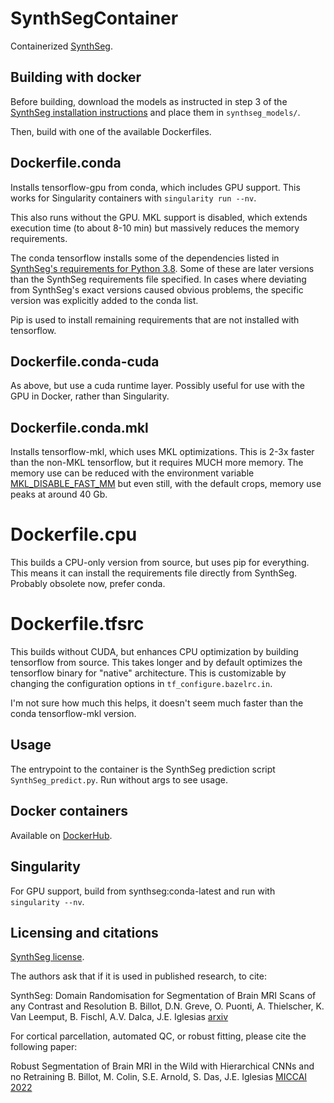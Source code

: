 # SynthSegContainer

Containerized [SynthSeg](https://github.com/BBillot/SynthSeg).

## Building with docker

Before building, download the models as instructed in step 3 of the [SynthSeg
installation instructions](https://github.com/BBillot/SynthSeg#installation) and place
them in `synthseg_models/`.

Then, build with one of the available Dockerfiles.

## Dockerfile.conda

Installs tensorflow-gpu from conda, which includes GPU support. This works for Singularity
containers with `singularity run --nv`.

This also runs without the GPU. MKL support is disabled, which extends execution
time (to about 8-10 min) but massively reduces the memory requirements.

The conda tensorflow installs some of the dependencies listed in [SynthSeg's requirements
for Python
3.8](https://github.com/BBillot/SynthSeg/blob/master/requirements_python3.8.txt). Some of
these are later versions than the SynthSeg requirements file specified. In cases
where deviating from SynthSeg's exact versions caused obvious problems, the specific
version was explicitly added to the conda list.

Pip is used to install remaining requirements that are not installed with tensorflow.


## Dockerfile.conda-cuda

As above, but use a cuda runtime layer. Possibly useful for use with the GPU in Docker,
rather than Singularity.


## Dockerfile.conda.mkl

Installs tensorflow-mkl, which uses MKL optimizations. This is 2-3x faster than
the non-MKL tensorflow, but it requires MUCH more memory. The memory use can be reduced
with the environment variable
[MKL_DISABLE_FAST_MM](https://www.intel.com/content/www/us/en/develop/documentation/onemkl-developer-reference-c/top/support-functions/memory-management/mkl-disable-fast-mm.html)
but even still, with the default crops, memory use peaks at around 40 Gb.


# Dockerfile.cpu

This builds a CPU-only version from source, but uses pip for everything. This means it can
install the requirements file directly from SynthSeg. Probably obsolete now, prefer conda.


# Dockerfile.tfsrc

This builds without CUDA, but enhances CPU optimization by building tensorflow from
source. This takes longer and by default optimizes the tensorflow binary for "native"
architecture. This is customizable by changing the configuration options in
`tf_configure.bazelrc.in`.

I'm not sure how much this helps, it doesn't seem much faster than the conda
tensorflow-mkl version.


## Usage

The entrypoint to the container is the SynthSeg prediction script
`SynthSeg_predict.py`. Run without args to see usage.


## Docker containers

Available on
[DockerHub](https://hub.docker.com/repository/docker/cookpa/synthseg/general).


## Singularity

For GPU support, build from synthseg:conda-latest and run with `singularity --nv`.


## Licensing and citations

[SynthSeg license](https://github.com/BBillot/SynthSeg/blob/master/LICENSE.txt).

The authors ask that if it is used in published research, to cite:

SynthSeg: Domain Randomisation for Segmentation of Brain MRI Scans of any
Contrast and Resolution
B. Billot, D.N. Greve, O. Puonti, A. Thielscher, K. Van Leemput, B. Fischl, A.V.
Dalca, J.E. Iglesias [arxiv](https://arxiv.org/abs/2107.09559)

For cortical parcellation, automated QC, or robust fitting, please cite the following paper:

Robust Segmentation of Brain MRI in the Wild with Hierarchical CNNs and no Retraining
B. Billot, M. Colin, S.E. Arnold, S. Das, J.E. Iglesias [MICCAI
2022](https://link.springer.com/chapter/10.1007/978-3-031-16443-9_52)
